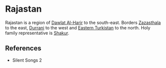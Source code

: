 # Rajastan
Rajastan is a region of [Dawlat Al-Harir](Location/Dawlat%20Al-Harir.md) to the south-east. Borders [Zazasthala](Location/Region/Zazasthala.md) to the east, [Durrani](Location/Region/Durrani.md) to the west and [Eastern Turkistan](Location/Region/Eastern%20Turkistan.md) to the north. Holy family representative is [Shakur](Person/Shakur.md).

## References
- Silent Songs 2
